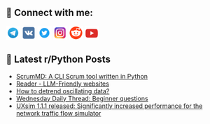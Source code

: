 ## 🔎 Connect with me:
[<img src="https://github.com/bullbesh/bullbesh/blob/main/images/Telegram.png" width="32" height="32" />](https://t.me/bullbesh)
[<img src="https://github.com/bullbesh/bullbesh/blob/main/images/VK.png" width="32" height="32" />](https://vk.com/bullbesh)
[<img src="https://github.com/bullbesh/bullbesh/blob/main/images/Twitter.png" width="32" height="32" />](https://twitter.com/bullbesh1)
[<img src="https://github.com/bullbesh/bullbesh/blob/main/images/Instagram.png" width="32" height="32" />](https://www.instagram.com/bullbesh)
[<img src="https://github.com/bullbesh/bullbesh/blob/main/images/Reddit.png" width="32" height="32" />](https://www.reddit.com/user/bullbesh)
[<img src="https://github.com/bullbesh/bullbesh/blob/main/images/YouTube.png" width="32" height="32" />](https://www.youtube.com/channel/UCtfjRs6uzgq5mfm8S06WTcg)

## 📕 Latest r/Python Posts
<!-- BLOG-POST-LIST:START -->
- [ScrumMD: A CLI Scrum tool written in Python](https://www.reddit.com/r/Python/comments/1c69jns/scrummd_a_cli_scrum_tool_written_in_python/)
- [Reader - LLM-Friendly websites](https://www.reddit.com/r/Python/comments/1c69bjs/reader_llmfriendly_websites/)
- [How to detrend oscillating data?](https://www.reddit.com/r/Python/comments/1c6341a/how_to_detrend_oscillating_data/)
- [Wednesday Daily Thread: Beginner questions](https://www.reddit.com/r/Python/comments/1c5vh3q/wednesday_daily_thread_beginner_questions/)
- [UXsim 1.1.1 released: Significantly increased performance for the network traffic flow simulator](https://www.reddit.com/r/Python/comments/1c5q36n/uxsim_111_released_significantly_increased/)
<!-- BLOG-POST-LIST:END -->
